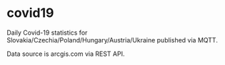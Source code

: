 # covid19
Daily Covid-19 statistics for Slovakia/Czechia/Poland/Hungary/Austria/Ukraine published via MQTT.

Data source is arcgis.com via REST API.
